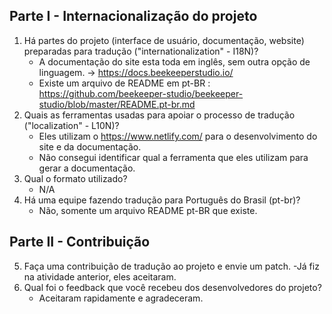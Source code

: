 ## Parte I - Internacionalização do projeto

1. Há partes do projeto (interface de usuário, documentação, website) preparadas para tradução ("internationalization" - I18N)?
    - A documentação do site esta toda em inglês, sem outra opção de linguagem. -> https://docs.beekeeperstudio.io/
    - Existe um arquivo de README  em pt-BR : https://github.com/beekeeper-studio/beekeeper-studio/blob/master/README.pt-br.md
2. Quais as ferramentas usadas para apoiar o processo de tradução ("localization" - L10N)?
    - Eles utilizam o https://www.netlify.com/ para o desenvolvimento do site e da documentação. 
    - Não consegui identificar qual a ferramenta que eles utilizam para gerar a documentação.
3. Qual o formato utilizado? 
    - N/A
4. Há uma equipe fazendo tradução para Português do Brasil (pt-br)?
    - Não, somente um arquivo README pt-BR que existe.

## Parte II - Contribuição 

5. Faça uma contribuição de tradução ao projeto e envie um patch.
    -Já fiz na atividade anterior, eles aceitaram.
6. Qual foi o feedback que você recebeu dos desenvolvedores do projeto?
    - Aceitaram rapidamente e agradeceram.